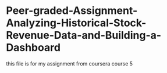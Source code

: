 # Peer-graded-Assignment-Analyzing-Historical-Stock-Revenue-Data-and-Building-a-Dashboard

this file is for my assignment from coursera course 5
